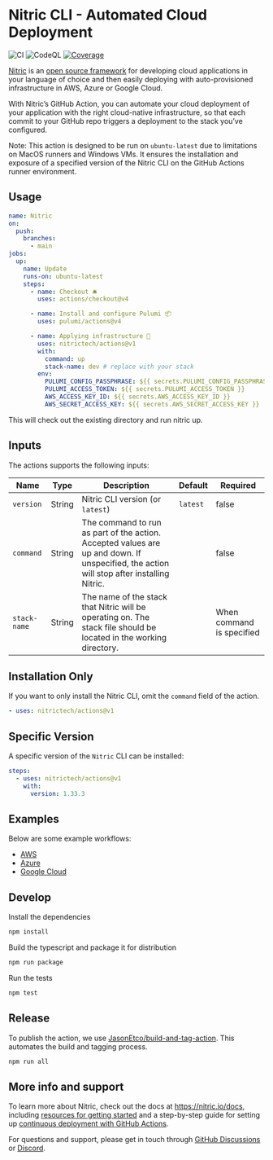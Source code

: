 # Nitric CLI - Automated Cloud Deployment

![CI](https://github.com/nitrictech/actions/workflows/Continuous%20Integration/badge.svg)
![CodeQL](https://github.com/nitrictech/actions/workflows/CodeQL/badge.svg)
[![Coverage](./badges/coverage.svg)](./badges/coverage.svg)

[Nitric](https://nitric.io) is an
[open source framework](https://github.com/nitrictech/nitric) for developing
cloud applications in your language of choice and then easily deploying with
auto-provisioned infrastructure in AWS, Azure or Google Cloud.

With Nitric’s GitHub Action, you can automate your cloud deployment of your
application with the right cloud-native infrastructure, so that each commit to
your GitHub repo triggers a deployment to the stack you’ve configured.

Note: This action is designed to be run on `ubuntu-latest` due to limitations on
MacOS runners and Windows VMs. It ensures the installation and exposure of a
specified version of the Nitric CLI on the GitHub Actions runner environment.

## Usage

```yaml
name: Nitric
on:
  push:
    branches:
      - main
jobs:
  up:
    name: Update
    runs-on: ubuntu-latest
    steps:
      - name: Checkout 🛎️
        uses: actions/checkout@v4

      - name: Install and configure Pulumi 📦
        uses: pulumi/actions@v4

      - name: Applying infrastructure 🚀
        uses: nitrictech/actions@v1
        with:
          command: up
          stack-name: dev # replace with your stack
        env:
          PULUMI_CONFIG_PASSPHRASE: ${{ secrets.PULUMI_CONFIG_PASSPHRASE }}
          PULUMI_ACCESS_TOKEN: ${{ secrets.PULUMI_ACCESS_TOKEN }}
          AWS_ACCESS_KEY_ID: ${{ secrets.AWS_ACCESS_KEY_ID }}
          AWS_SECRET_ACCESS_KEY: ${{ secrets.AWS_SECRET_ACCESS_KEY }}
```

This will check out the existing directory and run nitric up.

## Inputs

The actions supports the following inputs:

| Name         | Type   | Description                                                                                                                              | Default  | Required                  |
| ------------ | ------ | ---------------------------------------------------------------------------------------------------------------------------------------- | -------- | ------------------------- |
| `version`    | String | Nitric CLI version (or `latest`)                                                                                                         | `latest` | false                     |
| `command`    | String | The command to run as part of the action. Accepted values are up and down. If unspecified, the action will stop after installing Nitric. |          | false                     |
| `stack-name` | String | The name of the stack that Nitric will be operating on. The stack file should be located in the working directory.                       |          | When command is specified |

## Installation Only

If you want to only install the Nitric CLI, omit the `command` field of the
action.

```yaml
- uses: nitrictech/actions@v1
```

## Specific Version

A specific version of the `Nitric` CLI can be installed:

```yaml
steps:
  - uses: nitrictech/actions@v1
    with:
      version: 1.33.3
```

## Examples

Below are some example workflows:

- [AWS](examples/aws.yaml)
- [Azure](examples/azure.yaml)
- [Google Cloud](examples/gcp.yaml)

## Develop

Install the dependencies

```bash
npm install
```

Build the typescript and package it for distribution

```bash
npm run package
```

Run the tests

```bash
npm test
```

## Release

To publish the action, we use
[JasonEtco/build-and-tag-action](https://github.com/JasonEtco/build-and-tag-action).
This automates the build and tagging process.

```bash
npm run all
```

## More info and support

To learn more about Nitric, check out the docs at https://nitric.io/docs,
including
[resources for getting started](https://nitric.io/docs/guides/getting-started)
and a step-by-step guide for setting up
[continuous deployment with GitHub Actions](https://nitric.io/docs/guides/getting-started/github-actions).

For questions and support, please get in touch through
[GitHub Discussions](https://github.com/nitrictech/nitric/discussions) or
[Discord](https://nitric.io/chat).
